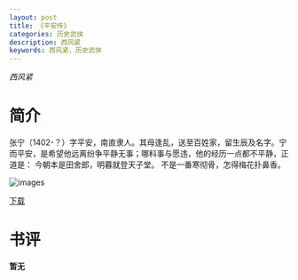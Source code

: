 ```yaml
---
layout: post
title: 《平安传》
categories: 历史武侠
description: 西风紧
keywords: 西风紧，历史武侠
---
```

*西风紧*

# 简介

张宁（1402-？）字平安，南直隶人。其母逢乱，送至百姓家，留生辰及名字。宁而平安，是希望他远离纷争平静无事；哪料事与愿违，他的经历一点都不平静，正道是： 今朝本是田舍郎，明暮就登天子堂。 不是一番寒彻骨，怎得梅花扑鼻香。

![images](http://tva4.sinaimg.cn/large/008dGP0Fgy1gtwytivjiyj305b077q2z.jpg)

[下载](https://link.jscdn.cn/1drv/aHR0cHM6Ly8xZHJ2Lm1zL3QvcyFBaGU2R2dNWmVFb2poRDlIOHpXYnVmT2R3aFRrP2U9ZVViUWoz.txt)
# 书评
**暂无**